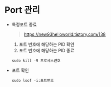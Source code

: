 # Port 관리

- 특정포트 종료

  > https://new93helloworld.tistory.com/138

  1. 포트 번호에 해당하는 PID 확인
  2. 포트 번호에 해당하는 PID 종료

  ```shell
  sudo kill -9 프로세스번호
  ```

- 포트 확인

  ```shell
  sudo lsof -i:포트번호
  ```

  